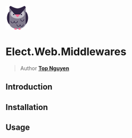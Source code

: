 ﻿![Logo](../../../Logo.png)
# Elect.Web.Middlewares
> Author [**Top Nguyen**](http://topnguyen.net)

## Introduction

## Installation

## Usage